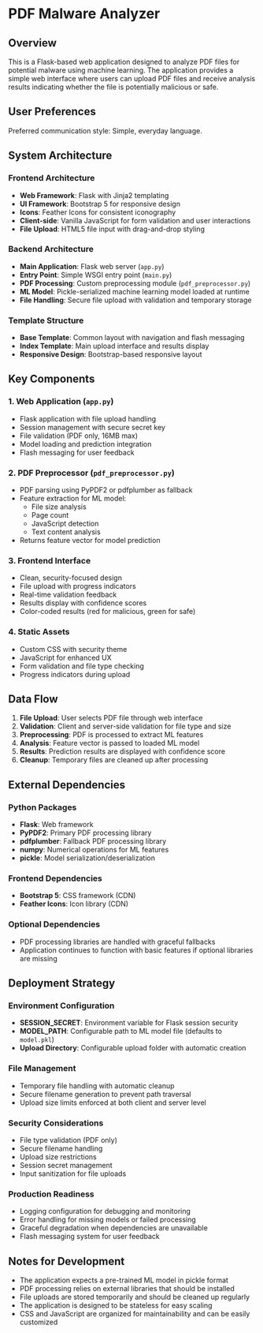 # PDF Malware Analyzer

## Overview

This is a Flask-based web application designed to analyze PDF files for potential malware using machine learning. The application provides a simple web interface where users can upload PDF files and receive analysis results indicating whether the file is potentially malicious or safe.

## User Preferences

Preferred communication style: Simple, everyday language.

## System Architecture

### Frontend Architecture
- **Web Framework**: Flask with Jinja2 templating
- **UI Framework**: Bootstrap 5 for responsive design
- **Icons**: Feather Icons for consistent iconography
- **Client-side**: Vanilla JavaScript for form validation and user interactions
- **File Upload**: HTML5 file input with drag-and-drop styling

### Backend Architecture
- **Main Application**: Flask web server (`app.py`)
- **Entry Point**: Simple WSGI entry point (`main.py`)
- **PDF Processing**: Custom preprocessing module (`pdf_preprocessor.py`)
- **ML Model**: Pickle-serialized machine learning model loaded at runtime
- **File Handling**: Secure file upload with validation and temporary storage

### Template Structure
- **Base Template**: Common layout with navigation and flash messaging
- **Index Template**: Main upload interface and results display
- **Responsive Design**: Bootstrap-based responsive layout

## Key Components

### 1. Web Application (`app.py`)
- Flask application with file upload handling
- Session management with secure secret key
- File validation (PDF only, 16MB max)
- Model loading and prediction integration
- Flash messaging for user feedback

### 2. PDF Preprocessor (`pdf_preprocessor.py`)
- PDF parsing using PyPDF2 or pdfplumber as fallback
- Feature extraction for ML model:
  - File size analysis
  - Page count
  - JavaScript detection
  - Text content analysis
- Returns feature vector for model prediction

### 3. Frontend Interface
- Clean, security-focused design
- File upload with progress indicators
- Real-time validation feedback
- Results display with confidence scores
- Color-coded results (red for malicious, green for safe)

### 4. Static Assets
- Custom CSS with security theme
- JavaScript for enhanced UX
- Form validation and file type checking
- Progress indicators during upload

## Data Flow

1. **File Upload**: User selects PDF file through web interface
2. **Validation**: Client and server-side validation for file type and size
3. **Preprocessing**: PDF is processed to extract ML features
4. **Analysis**: Feature vector is passed to loaded ML model
5. **Results**: Prediction results are displayed with confidence score
6. **Cleanup**: Temporary files are cleaned up after processing

## External Dependencies

### Python Packages
- **Flask**: Web framework
- **PyPDF2**: Primary PDF processing library
- **pdfplumber**: Fallback PDF processing library
- **numpy**: Numerical operations for ML features
- **pickle**: Model serialization/deserialization

### Frontend Dependencies
- **Bootstrap 5**: CSS framework (CDN)
- **Feather Icons**: Icon library (CDN)

### Optional Dependencies
- PDF processing libraries are handled with graceful fallbacks
- Application continues to function with basic features if optional libraries are missing

## Deployment Strategy

### Environment Configuration
- **SESSION_SECRET**: Environment variable for Flask session security
- **MODEL_PATH**: Configurable path to ML model file (defaults to `model.pkl`)
- **Upload Directory**: Configurable upload folder with automatic creation

### File Management
- Temporary file handling with automatic cleanup
- Secure filename generation to prevent path traversal
- Upload size limits enforced at both client and server level

### Security Considerations
- File type validation (PDF only)
- Secure filename handling
- Upload size restrictions
- Session secret management
- Input sanitization for file uploads

### Production Readiness
- Logging configuration for debugging and monitoring
- Error handling for missing models or failed processing
- Graceful degradation when dependencies are unavailable
- Flash messaging system for user feedback

## Notes for Development

- The application expects a pre-trained ML model in pickle format
- PDF processing relies on external libraries that should be installed
- File uploads are stored temporarily and should be cleaned up regularly
- The application is designed to be stateless for easy scaling
- CSS and JavaScript are organized for maintainability and can be easily customized